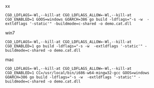 xx

	CGO_LDFLAGS=-Wl,--kill-at CGO_LDFLAGS_ALLOW=-Wl,--kill-at CGO_ENABLED=1 GOOS=windows GOARCH=386 go build -ldflags="-s -w  -extldflags '-static'" -buildmode=c-shared -o demo.cat.dll

win7

	CGO_LDFLAGS=-Wl,--kill-at CGO_LDFLAGS_ALLOW=-Wl,--kill-at CGO_ENABLED=1 go build -ldflags="-s -w  -extldflags '-static'" -buildmode=c-shared -o demo.cat.dll
	
	
mac


	CGO_LDFLAGS=-Wl,--kill-at CGO_LDFLAGS_ALLOW=-Wl,--kill-at CGO_ENABLED=1 CC=/usr/local/bin/i686-w64-mingw32-gcc GOOS=windows GOARCH=386 go build -ldflags="-s -w  -extldflags '-static'" -buildmode=c-shared -o demo.cat.dll